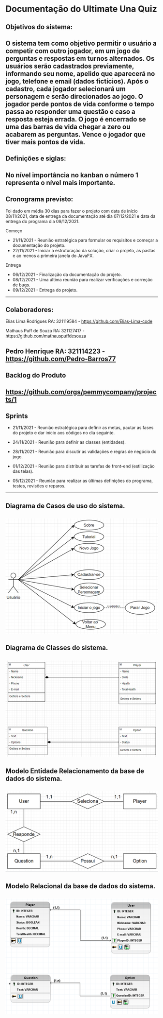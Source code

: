 # Documentação do Ultimate Una Quiz
## Objetivos do sistema:
O sistema tem como objetivo permitir o usuário a competir com outro jogador, em um jogo de perguntas e respostas em turnos alternados. Os usuários serão cadastrados previamente, informando seu nome, apelido que aparecerá no jogo, telefone e email (dados fictícios). Após o cadastro, cada jogador selecionará um personagem e serão direcionados ao jogo. O jogador perde pontos de vida conforme o tempo passa ao responder uma questão e caso a resposta esteja errada. O jogo é encerrado se uma das barras de vida chegar a zero ou acabarem as perguntas. Vence o jogador que tiver mais pontos de vida.
------
## Definições e siglas:

No nível importância no kanban o número 1 representa o nível mais importante. 
------
## Cronograma previsto:
Foi dado em média 30 dias para fazer o projeto com data de início 08/11/2021, data de entrega da documentação até dia 07/12/2021 e data da entrega do programa dia 09/12/2021.

Começo 
* 21/11/2021 - Reunião estratégica para formular os requisitos e começar a documentação do projeto.
* 22/11/2021 - Iniciar a estruturação da solução, criar o projeto, as pastas e ao menos a primeira janela do JavaFX.

	
Entrega
* 06/12/2021 - Finalização da documentação do projeto.
* 08/12/2021 - Uma última reunião para realizar verificações e correção de bugs.
* 09/12/2021 - Entrega do projeto.

------
## Colaboradores:
Elias Lima Rodrigues RA: 321119584 - https://github.com/Elias-Lima-code

Mathaus Puff de Souza RA: 321127417 - https://github.com/mathauspuffdesouza

Pedro Henrique RA: 321114223 - https://github.com/Pedro-Barros77
------
## Backlog do Produto 
https://github.com/orgs/pemmycompany/projects/1
------
## Sprints
* 21/11/2021 - Reunião estratégica para definir as metas, pautar as fases do projeto e dar início aos códigos no dia seguinte.

* 24/11/2021 - Reunião para definir as classes (entidades).

* 28/11/2021 - Reunião para discutir as validações e regras de negócio do jogo.

* 01/12/2021 - Reunião para distribuir as tarefas de front-end (estilização das telas).

* 05/12/2021 - Reunião para realizar as últimas definições do programa, testes, revisões e reparos.
------
## Diagrama de Casos de uso do sistema.
![Casos de uso](https://github.com/pemmycompany/Documentacao/blob/main/Diagrama%20de%20Casos%20de%20uso%20do%20sistema.png)
------
## Diagrama de Classes do sistema.
![Classes do Sistema](https://github.com/pemmycompany/Documentacao/blob/main/Diagrama%20de%20Classes%20do%20sistema.png)
------
## Modelo Entidade Relacionamento da base de dados do sistema.
![Entidade Relacionamento](https://github.com/pemmycompany/Documentacao/blob/main/Modelo%20Entidade%20Relacionamento%20da%20base%20de%20dados%20do%20sistema..png)
------
## Modelo Relacional da base de dados do sistema.
![Modelo Relacional](https://github.com/pemmycompany/Documentacao/blob/main/Modelo%20Relacional%20da%20base%20de%20dados%20do%20sistema..png)
------


